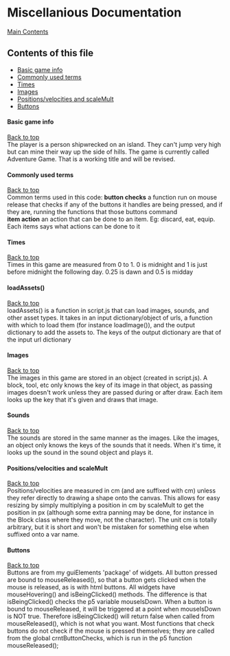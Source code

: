# Miscellanious Documentation

[Main Contents](/README.md)

## Contents of this file
- [Basic game info](#basic-game-info)
- [Commonly used terms](#commonly-used-terms)
- [Times](#times)
- [Images](#images)
- [Positions/velocities and scaleMult](#positionsvelocities-and-scalemult)
- [Buttons](#buttons)

#### Basic game info
[Back to top](#contents-of-this-file)  
The player is a person shipwrecked on an island. They can't jump very high but can mine their way up the side of hills. The game is currently called Adventure Game. That is a working title and will be revised.

#### Commonly used terms
[Back to top](#contents-of-this-file)  
Common terms used in this code:
**button checks** a function run on mouse release that checks if any of the buttons it handles are being pressed, and if they are, running the functions that those buttons command  
**item action** an action that can be done to an item. Eg: discard, eat, equip. Each items says what actions can be done to it  

#### Times
[Back to top](#contents-of-this-file)  
Times in this game are measured from 0 to 1. 0 is midnight and 1 is just before midnight the following day. 0.25 is dawn and 0.5 is midday

#### loadAssets()
[Back to top](#contents-of-this-file)  
loadAssets() is a function in script.js that can load images, sounds, and other asset types. It takes in an input dictionary/object of urls, a function with which to load them (for instance loadImage()), and the output dictionary to add the assets to. The keys of the output dictionary are that of the input url dictionary

#### Images
[Back to top](#contents-of-this-file)  
The images in this game are stored in an object (created in script.js). A block, tool, etc only knows the key of its image in that object, as passing images doesn't work unless they are passed during or after draw. Each item looks up the key that it's given and draws that image.

#### Sounds
[Back to top](#contents-of-this-file)  
The sounds are stored in the same manner as the images. Like the images, an object only knows the keys of the sounds that it needs. When it's time, it looks up the sound in the sound object and plays it.

#### Positions/velocities and scaleMult
[Back to top](#contents-of-this-file)  
Positions/velocities are measured in cm (and are suffixed with cm) unless they refer directly to drawing a shape onto the canvas. This allows for easy resizing by simply multiplying a position in cm by scaleMult to get the position in px (although some extra panning may be done, for instance in the Block class where they move, not the character). The unit cm is totally arbitrary, but it is short and won't be mistaken for something else when suffixed onto a var name.

#### Buttons
[Back to top](#contents-of-this-file)  
Buttons are from my guiElements 'package' of widgets. All button pressed are bound to mouseReleased(), so that a button gets clicked when the mouse is released, as is with html buttons. All widgets have mouseHovering() and isBeingClicked() methods. The difference is that isBeingClicked() checks the p5 variable mouseIsDown. When a button is bound to mouseReleased, it will be triggered at a point when mouseIsDown is NOT true. Therefore isBeingClicked() will return false when called from mouseReleased(), which is not what you want. Most functions that check buttons do not check if the mouse is pressed themselves; they are called from the global crntButtonChecks, which is run in the p5 function mouseReleased();